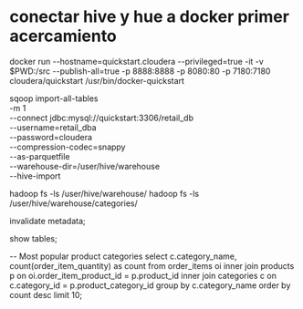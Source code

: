 # conectar hive y hue a docker primer acercamiento 


docker run --hostname=quickstart.cloudera --privileged=true -it -v $PWD:/src --publish-all=true -p 8888:8888 -p 8080:80 -p 7180:7180 cloudera/quickstart /usr/bin/docker-quickstart


sqoop import-all-tables \
    -m 1 \
    --connect jdbc:mysql://quickstart:3306/retail_db \
    --username=retail_dba \
    --password=cloudera \
    --compression-codec=snappy \
    --as-parquetfile \
    --warehouse-dir=/user/hive/warehouse \
    --hive-import


hadoop fs -ls /user/hive/warehouse/
hadoop fs -ls /user/hive/warehouse/categories/


invalidate metadata;

show tables;


-- Most popular product categories
select c.category_name, count(order_item_quantity) as count
from order_items oi
inner join products p on oi.order_item_product_id = p.product_id
inner join categories c on c.category_id = p.product_category_id
group by c.category_name
order by count desc
limit 10;
